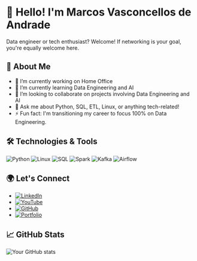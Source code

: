 # 👋 Hello! I'm Marcos Vasconcellos de Andrade

Data engineer or tech enthusiast? Welcome! If networking is your goal, you're equally welcome here.

## 🚀 About Me

- 🔭 I’m currently working on Home Office
- 🌱 I’m currently learning Data Engineering and AI
- 👯 I’m looking to collaborate on projects involving Data Engineering and AI
- 💬 Ask me about Python, SQL, ETL, Linux, or anything tech-related!
- ⚡ Fun fact: I'm transitioning my career to focus 100% on Data Engineering.

## 🛠️ Technologies & Tools

![Python](https://img.shields.io/badge/-Python-333333?style=flat&logo=python)
![Linux](https://img.shields.io/badge/-Linux-333333?style=flat&logo=linux)
![SQL](https://img.shields.io/badge/-SQL-333333?style=flat&logo=postgresql)
![Spark](https://img.shields.io/badge/-Spark-333333?style=flat&logo=apache-spark)
![Kafka](https://img.shields.io/badge/-Kafka-333333?style=flat&logo=apache-kafka)
![Airflow](https://img.shields.io/badge/-Airflow-333333?style=flat&logo=apache-airflow)

## 🌍 Let's Connect

- [![LinkedIn](https://img.shields.io/badge/-LinkedIn-0A66C2?style=flat&logo=Linkedin&logoColor=white)](https://www.linkedin.com/in/dataengineer-profile)
- [![YouTube](https://img.shields.io/badge/-YouTube-FF0000?style=flat&logo=youtube&logoColor=white)]([https://www.youtube.com/channel/UC2eKfWDP91CW1R-3MSjOu_g])
- [![GitHub](https://img.shields.io/badge/-GitHub-181717?style=flat&logo=github)](https://github.com/marcosvandrade)
- [![Portfolio](https://img.shields.io/badge/-Portfolio-2CA5E0?style=flat&logo=internet-explorer&logoColor=white)](https://dataengineer.net.br/)

## 📈 GitHub Stats

![Your GitHub stats](https://github-readme-stats.vercel.app/api?username=marcosvandrade&show_icons=true&theme=radical)
